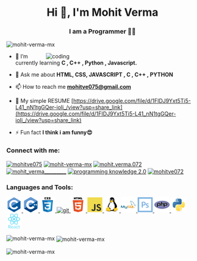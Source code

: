 <h1 align="center">Hi 👋, I'm Mohit Verma</h1>
<h3 align="center">I am a Programmer 🧑‍💻</h3>

<p align="left"> <img src="https://komarev.com/ghpvc/?username=mohit-verma-mx&label=Profile%20views&color=0e75b6&style=flat" alt="mohit-verma-mx" /> </p>
<img align="right" alt="coding" width="400" src="https://miro.medium.com/max/1360/1*IRGHmiGsa16stedQvIaZfw.gif" /> </p>


- 🌱 I’m currently learning **C , C++ , Python , Javascript.**

- 💬 Ask me about **HTML, CSS, JAVASCRIPT , C , C++ , PYTHON**

- 📫 How to reach me **mohitve075@gmail.com**

- 📄 My simple RESUME [https://drive.google.com/file/d/1FIDJ9Yxt5Ti5-L41_nN1tgGQer-ioIi_/view?usp=share_link](https://drive.google.com/file/d/1FIDJ9Yxt5Ti5-L41_nN1tgGQer-ioIi_/view?usp=share_link)

- ⚡ Fun fact **I think i am funny😍**

<h3 align="left">Connect with me:</h3>
<p align="left">
<a href="https://twitter.com/mohitve075" target="blank"><img align="center" src="https://raw.githubusercontent.com/rahuldkjain/github-profile-readme-generator/master/src/images/icons/Social/twitter.svg" alt="mohitve075" height="30" width="40" /></a>
<a href="https://linkedin.com/in/mohit-verma-mx" target="blank"><img align="center" src="https://raw.githubusercontent.com/rahuldkjain/github-profile-readme-generator/master/src/images/icons/Social/linked-in-alt.svg" alt="mohit-verma-mx" height="30" width="40" /></a>
<a href="https://fb.com/mohit.verma.072" target="blank"><img align="center" src="https://raw.githubusercontent.com/rahuldkjain/github-profile-readme-generator/master/src/images/icons/Social/facebook.svg" alt="mohit.verma.072" height="30" width="40" /></a>
<a href="https://instagram.com/mohit_verma_________" target="blank"><img align="center" src="https://raw.githubusercontent.com/rahuldkjain/github-profile-readme-generator/master/src/images/icons/Social/instagram.svg" alt="mohit_verma_________" height="30" width="40" /></a>
<a href="https://www.youtube.com/c/programming knowledge 2.0" target="blank"><img align="center" src="https://raw.githubusercontent.com/rahuldkjain/github-profile-readme-generator/master/src/images/icons/Social/youtube.svg" alt="programming knowledge 2.0" height="30" width="40" /></a>
<a href="https://www.leetcode.com/mohitve072" target="blank"><img align="center" src="https://raw.githubusercontent.com/rahuldkjain/github-profile-readme-generator/master/src/images/icons/Social/leet-code.svg" alt="mohitve072" height="30" width="40" /></a>
</p>

<h3 align="left">Languages and Tools:</h3>
<p align="left"> <a href="https://www.cprogramming.com/" target="_blank" rel="noreferrer"> <img src="https://raw.githubusercontent.com/devicons/devicon/master/icons/c/c-original.svg" alt="c" width="40" height="40"/> </a> <a href="https://www.w3schools.com/cpp/" target="_blank" rel="noreferrer"> <img src="https://raw.githubusercontent.com/devicons/devicon/master/icons/cplusplus/cplusplus-original.svg" alt="cplusplus" width="40" height="40"/> </a> <a href="https://www.w3schools.com/css/" target="_blank" rel="noreferrer"> <img src="https://raw.githubusercontent.com/devicons/devicon/master/icons/css3/css3-original-wordmark.svg" alt="css3" width="40" height="40"/> </a> <a href="https://git-scm.com/" target="_blank" rel="noreferrer"> <img src="https://www.vectorlogo.zone/logos/git-scm/git-scm-icon.svg" alt="git" width="40" height="40"/> </a> <a href="https://www.w3.org/html/" target="_blank" rel="noreferrer"> <img src="https://raw.githubusercontent.com/devicons/devicon/master/icons/html5/html5-original-wordmark.svg" alt="html5" width="40" height="40"/> </a> <a href="https://developer.mozilla.org/en-US/docs/Web/JavaScript" target="_blank" rel="noreferrer"> <img src="https://raw.githubusercontent.com/devicons/devicon/master/icons/javascript/javascript-original.svg" alt="javascript" width="40" height="40"/> </a> <a href="https://www.linux.org/" target="_blank" rel="noreferrer"> <img src="https://raw.githubusercontent.com/devicons/devicon/master/icons/linux/linux-original.svg" alt="linux" width="40" height="40"/> </a> <a href="https://www.mysql.com/" target="_blank" rel="noreferrer"> <img src="https://raw.githubusercontent.com/devicons/devicon/master/icons/mysql/mysql-original-wordmark.svg" alt="mysql" width="40" height="40"/> </a> <a href="https://www.photoshop.com/en" target="_blank" rel="noreferrer"> <img src="https://raw.githubusercontent.com/devicons/devicon/master/icons/photoshop/photoshop-line.svg" alt="photoshop" width="40" height="40"/> </a> <a href="https://www.php.net" target="_blank" rel="noreferrer"> <img src="https://raw.githubusercontent.com/devicons/devicon/master/icons/php/php-original.svg" alt="php" width="40" height="40"/> </a> <a href="https://www.python.org" target="_blank" rel="noreferrer"> <img src="https://raw.githubusercontent.com/devicons/devicon/master/icons/python/python-original.svg" alt="python" width="40" height="40"/> </a> <a href="https://reactjs.org/" target="_blank" rel="noreferrer"> <img src="https://raw.githubusercontent.com/devicons/devicon/master/icons/react/react-original-wordmark.svg" alt="react" width="40" height="40"/> </a> </p>

<p><img align="left" src="https://github-readme-stats.vercel.app/api/top-langs?username=mohit-verma-mx&show_icons=true&locale=en&layout=compact" alt="mohit-verma-mx" /></p>

<p>&nbsp;<img align="center" src="https://github-readme-stats.vercel.app/api?username=mohit-verma-mx&show_icons=true&locale=en" alt="mohit-verma-mx" /></p>

<p><img align="center" src="https://github-readme-streak-stats.herokuapp.com/?user=mohit-verma-mx&" alt="mohit-verma-mx" /></p>
